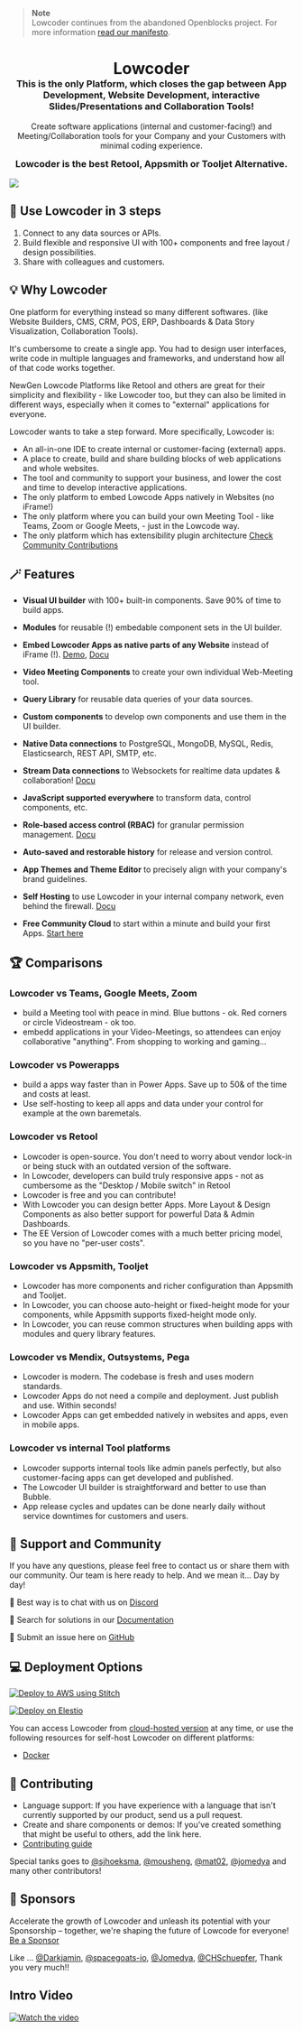 > **Note**  
> Lowcoder continues from the abandoned Openblocks project. For more information [read our manifesto](MANIFESTO.md).

<div align="center">
    <h1 style="border-bottom: none; margin-bottom: 0">Lowcoder</h1>
    <h3 style="margin-top: 0">This is the only Platform, which closes the gap between App Development, Website Development,  interactive Slides/Presentations and Collaboration Tools!</h3>
    <p>
        Create software applications (internal and customer-facing!) and Meeting/Collaboration tools for your Company and your Customers with minimal coding experience. 
    </p>
    <h3 style="margin-top: 0">Lowcoder is the best Retool, Appsmith or Tooljet Alternative.</h3>
</div>

<img src="https://1167272343-files.gitbook.io/~/files/v0/b/gitbook-x-prod.appspot.com/o/spaces%2FjNgeI0mUzgw6Re92iTOw%2Fuploads%2FnwXJC1XBqP2MvTQitPyo%2FApp%20Editor%20%7C%20Main%20Screeen%20clean.png?alt=media&token=e5fba81b-82a7-4c0e-a15d-baa781d5b13a"/>


## 📢 Use Lowcoder in 3 steps
1. Connect to any data sources or APIs.
2. Build flexible and responsive UI with 100+ components and free layout / design possibilities.
3. Share with colleagues and customers.

## 💡 Why Lowcoder
One platform for everything instead so many different softwares. (like Website Builders, CMS, CRM, POS, ERP, Dashboards & Data Story Visualization, Collaboration Tools).

It's cumbersome to create a single app. You had to design user interfaces, write code in multiple languages and frameworks, and understand how all of that code works together.

NewGen Lowcode Platforms like Retool and others are great for their simplicity and flexibility - like Lowcoder too, but they can also be limited in different ways, especially when it comes to "external" applications for everyone.

Lowcoder wants to take a step forward. More specifically, Lowcoder is:
- An all-in-one IDE to create internal or customer-facing (external) apps.
- A place to create, build and share building blocks of web applications and whole websites.
- The tool and community to support your business, and lower the cost and time to develop interactive applications.
- The only platform to embed Lowcode Apps natively in Websites (no iFrame!)
- The only platform where you can build your own Meeting Tool - like Teams, Zoom or Google Meets, - just in the Lowcode way.
- The only platform which has extensibility plugin architecture [Check Community Contributions](https://www.npmjs.com/search?q=lowcoder-comp)

## 🪄 Features
- **Visual UI builder** with 100+ built-in components. Save 90% of time to build apps.
- **Modules** for reusable (!) embedable component sets in the UI builder.
- **Embed Lowcoder Apps as native parts of any Website** instead of iFrame (!). [Demo](https://lowcoder.cloud/about), [Docu](https://docs.lowcoder.cloud/lowcoder-documentation/lowcoder-extension/native-embed-sdk)
- **Video Meeting Components** to create your own individual Web-Meeting tool.
- **Query Library** for reusable data queries of your data sources.
- **Custom components** to develop own components and use them in the UI builder.
- **Native Data connections** to PostgreSQL, MongoDB, MySQL, Redis, Elasticsearch, REST API, SMTP, etc.
- **Stream Data connections** to Websockets for realtime data updates & collaboration! [Docu](https://docs.lowcoder.cloud/lowcoder-documentation/connect-your-data/data-sources-in-lowcoder/websocket-datasource)
- **JavaScript supported everywhere** to transform data, control components, etc.
- **Role-based access control (RBAC)** for granular permission management. [Docu](https://docs.lowcoder.cloud/lowcoder-documentation/workspaces-and-teamwork/members-and-groups)
- **Auto-saved and restorable history** for release and version control.
- **App Themes and Theme Editor** to precisely align with your company's brand guidelines.

- **Self Hosting** to use Lowcoder in your internal company network, even behind the firewall. [Docu](https://docs.lowcoder.cloud/lowcoder-documentation/setup-and-run/self-hosting)
- **Free Community Cloud** to start within a minute and build your first Apps. [Start here](https://app.lowcoder.cloud)

## 🏆 Comparisons
### Lowcoder vs Teams, Google Meets, Zoom
- build a Meeting tool with peace in mind. Blue buttons - ok. Red corners or circle Videostream - ok too.
- embedd applications in your Video-Meetings, so attendees can enjoy collaborative "anything". From shopping to working and gaming...
### Lowcoder vs Powerapps
- build a apps way faster than in Power Apps. Save up to 50& of the time and costs at least.
- Use self-hosting to keep all apps and data under your control for example at the own baremetals.
### Lowcoder vs Retool
- Lowcoder is open-source. You don't need to worry about vendor lock-in or being stuck with an outdated version of the software.
- In Lowcoder, developers can build truly responsive apps - not as cumbersome as the "Desktop / Mobile switch" in Retool
- Lowcoder is free and you can contribute!
- With Lowcoder you can design better Apps. More Layout & Design Components as also better support for powerful Data & Admin Dashboards.
- The EE Version of Lowcoder comes with a much better pricing model, so you have no "per-user costs".
### Lowcoder vs Appsmith, Tooljet
- Lowcoder has more components and richer configuration than Appsmith and Tooljet.
- In Lowcoder, you can choose auto-height or fixed-height mode for your components, while Appsmith supports fixed-height mode only.
- In Lowcoder, you can reuse common structures when building apps with modules and query library features.
### Lowcoder vs Mendix, Outsystems, Pega
- Lowcoder is modern. The codebase is fresh and uses modern standards.
- Lowcoder Apps do not need a compile and deployment. Just publish and use. Within seconds!
- Lowcoder Apps can get embedded natively in websites and apps, even in mobile apps.
### Lowcoder vs internal Tool platforms
- Lowcoder supports internal tools like admin panels perfectly, but also customer-facing apps can get developed and published.
- The Lowcoder UI builder is straightforward and better to use than Bubble.
- App release cycles and updates can be done nearly daily without service downtimes for customers and users.


## 👐 Support and Community
If you have any questions, please feel free to contact us or share them with our community. Our team is here ready to help.
And we mean it... Day by day!

📮 Best way is to chat with us on [Discord](https://discord.gg/qMG9uTmAx2)

📑 Search for solutions in our [Documentation](https://docs.lowcoder.cloud/lowcoder-documentation/)

🔎 Submit an issue here on [GitHub](https://github.com/lowcoder-org/lowcoder/issues)

## 💻 Deployment Options
[![Deploy to AWS using Stitch](https://img.shields.io/badge/deploy_with-Stitch-%23E369F7?logo=amazonaws&color=%23E369F7)](https://deploy.stitch.tech/lowcoder/lowcoder)

[![Deploy on Elestio](https://elest.io/images/logos/deploy-to-elestio-btn.png)](https://elest.io/open-source/lowcoder)

You can access Lowcoder from [cloud-hosted version](https://app.lowcoder.cloud/) at any time, or use the following resources for self-host Lowcoder on different platforms:
- [Docker](https://docs.lowcoder.cloud/lowcoder-documentation/setup-and-run/self-hosting)

## 💪 Contributing
- Language support: If you have experience with a language that isn't currently supported by our product, send us a pull request.
- Create and share components or demos: If you've created something that might be useful to others, add the link here.
- [Contributing guide](https://docs.lowcoder.cloud/lowcoder-documentation/lowcoder-extension/opensource-contribution)

Special tanks goes to [@sjhoeksma](https://github.com/sjhoeksma), [@mousheng](https://github.com/mousheng), [@mat02](https://github.com/mat02), [@jomedya](https://github.com/jomedya) and many other contributors!

## 🥇 Sponsors
Accelerate the growth of Lowcoder and unleash its potential with your Sponsorship – together, we're shaping the future of Lowcode for everyone!
[Be a Sponsor](https://github.com/sponsors/lowcoder-org)

Like ...  [@Darkjamin](https://github.com/Darkjamin), [@spacegoats-io](https://github.com/spacegoats-io), [@Jomedya](https://github.com/Jomedya), [@CHSchuepfer](https://github.com/CHSchuepfer), Thank you very much!!

## Intro Video

[![Watch the video](https://i.ytimg.com/vi/s4ltAqS0hzM/maxresdefault.jpg?sqp=-oaymwEmCIAKENAF8quKqQMa8AEB-AH-CYAC0AWKAgwIABABGD0gSShyMA8=&rs=AOn4CLAlPOIFdtauythoBKNPXhi6XGwlDQ)](https://youtu.be/s4ltAqS0hzM?feature=shared)